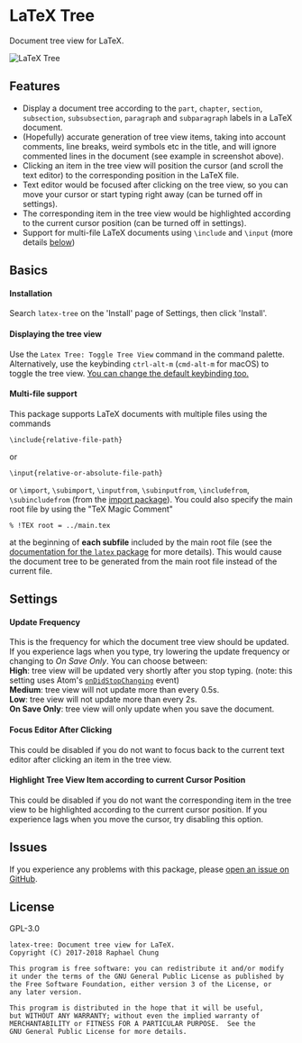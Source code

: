 # LaTeX Tree

Document tree view for LaTeX.

![LaTeX Tree](https://raw.githubusercontent.com/raphael-cch/latex-tree/master/latex-tree-screenshot.png)

## Features
* Display a document tree according to the `part`, `chapter`, `section`, `subsection`, `subsubsection`, `paragraph` and `subparagraph` labels in a LaTeX document.
* (Hopefully) accurate generation of tree view items, taking into account comments, line breaks, weird symbols etc in the title, and will ignore commented lines in the document (see example in screenshot above).
* Clicking an item in the tree view will position the cursor (and scroll the text editor) to the corresponding position in the LaTeX file.
* Text editor would be focused after clicking on the tree view, so you can move your cursor or start typing right away (can be turned off in settings).
* The corresponding item in the tree view would be highlighted according to the current cursor position (can be turned off in settings).
* Support for multi-file LaTeX documents using `\include` and `\input` (more details [below](https://github.com/raphael-cch/latex-tree#multi-file-support))

## Basics
#### Installation
Search `latex-tree` on the 'Install' page of Settings, then click 'Install'.

#### Displaying the tree view
Use the `Latex Tree: Toggle Tree View` command in the command palette.
Alternatively, use the keybinding `ctrl-alt-m` (`cmd-alt-m` for macOS) to toggle the tree view.
[You can change the default keybinding too.](https://flight-manual.atom.io/using-atom/sections/basic-customization/#customizing-keybindings)

#### Multi-file support
This package supports LaTeX documents with multiple files using the commands
```
\include{relative-file-path}
```
or
```
\input{relative-or-absolute-file-path}
```
or `\import`, `\subimport`, `\inputfrom`, `\subinputfrom`, `\includefrom`, `\subincludefrom` (from the [import package](https://www.ctan.org/pkg/import)).
You could also specify the main root file by using the "TeX Magic Comment"
```
% !TEX root = ../main.tex
```
at the beginning of **each subfile** included by the main root file
(see the [documentation for the `latex` package](https://github.com/thomasjo/atom-latex/wiki/Overridding-Build-Settings) for more details).
This would cause the document tree to be generated from the main root file instead of the current file.

## Settings
#### Update Frequency
This is the frequency for which the document tree view should be updated.
If you experience lags when you type, try lowering the update frequency or changing to *On Save Only*.
You can choose between:<br/>
**High**: tree view will be updated very shortly after you stop typing. (note: this setting uses Atom's [`onDidStopChanging`](https://atom.io/docs/api/latest/TextEditor#instance-onDidStopChanging) event)<br/>
**Medium**: tree view will not update more than every 0.5s.<br/>
**Low**: tree view will not update more than every 2s.<br/>
**On Save Only**: tree view will only update when you save the document.

#### Focus Editor After Clicking
This could be disabled if you do not want to focus back to the current text editor after clicking an item in the tree view.

#### Highlight Tree View Item according to current Cursor Position
This could be disabled if you do not want the corresponding item in the tree view to be highlighted according to the current cursor position. If you experience lags when you move the cursor, try disabling this option.

## Issues
If you experience any problems with this package, please [open an issue on GitHub](https://github.com/raphael-cch/latex-tree/issues).

## License
GPL-3.0
```
latex-tree: Document tree view for LaTeX.
Copyright (C) 2017-2018 Raphael Chung

This program is free software: you can redistribute it and/or modify
it under the terms of the GNU General Public License as published by
the Free Software Foundation, either version 3 of the License, or
any later version.

This program is distributed in the hope that it will be useful,
but WITHOUT ANY WARRANTY; without even the implied warranty of
MERCHANTABILITY or FITNESS FOR A PARTICULAR PURPOSE.  See the
GNU General Public License for more details.
```
